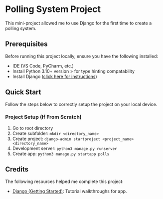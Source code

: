 # Polling System Project

This mini-project allowed me to use Django for the first time to create a polling system.

## Prerequisites

Before running this project locally, ensure you have the following installed:

* IDE (VS Code, PyCharm, etc.)
* Install Python 3.10+ version > for type hinting compatability
* Install Django ([click here for instructions](https://www.djangoproject.com/))

## Quick Start

Follow the steps below to correctly setup the project on your local device.

### Project Setup (If From Scratch)

1. Go to root directory
2. Create subfolder: `mkdir <directory_name>`
3. Create project: `django-admin startproject <project_name> <directory_name>`
4. Development server: `python3 manage.py runserver`
5. Create app: `python3 manage.py startapp polls`

## Credits

The following resources helped me complete this project:

* [Django (Getting Started)](https://docs.djangoproject.com/en/5.2/intro/): Tutorial walkthroughs for app.
